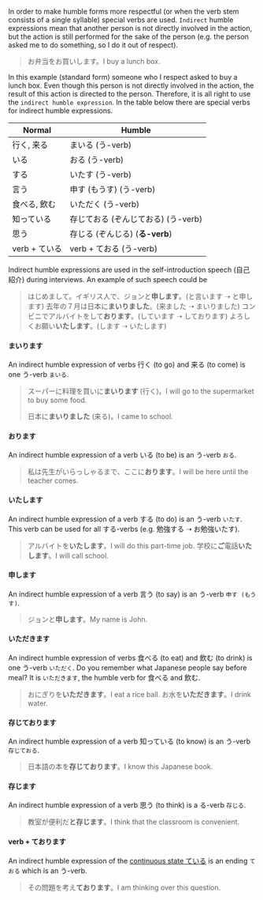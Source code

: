 In order to make humble forms more respectful (or when the verb stem consists of a single syllable) special verbs are used. `Indirect` humble expressions mean that another person is not directly involved in the action, but the action is still performed for the sake of the person (e.g. the person asked me to do something, so I do it out of respect).

>お弁当をお買いします。I buy a lunch box.

In this example (standard form) someone who I respect asked to buy a lunch box. Even though this person is not directly involved in the action, the result of this action is directed to the person. Therefore, it is all right to use the `indirect humble expression`.
In the table below there are special verbs for indirect humble expressions.

|Normal|Humble|
|-|-|
|行く, 来る|まいる (う-verb)|
|いる|おる (う-verb)|
|する|いたす (う-verb)|
|言う|申す (もうす) (う-verb)|
|食べる, 飲む|いただく (う-verb)|
|知っている|存じておる (ぞんじておる) (う-verb)|
|思う|存じる (ぞんじる) (**る-verb**)|
|verb + ている|verb + ておる (う-verb)|

Indirect humble expressions are used in the self-introduction speech (自己紹介) during interviews. An example of such speech could be

>はじめまして。イギリス人で、ジョンと**申します**。(と言います ➝ と申します)
>去年の７月は日本に**まいりました**。(来ました ➝ まいりました)
>コンビニでアルバイトをして**おります**。(しています ➝ しております)
>よろしくお願い**いたします**。(します ➝ いたします)

#### まいります
An indirect humble expression of verbs 行く (to go) and 来る (to come) is one う-verb `まいる`.

>スーパーに料理を買いに**まいります** (行く)。I will go to the supermarket to buy some food.
>
>日本に**まいりました** (来る)。I came to school.

#### おります
An indirect humble expression of a verb いる (to be) is an う-verb `おる`.

>私は先生がいらっしゃるまで、ここに**おります**。I will be here until the teacher comes.

#### いたします
An indirect humble expression of a verb する (to do) is an う-verb `いたす`. This verb can be used for all する-verbs (e.g. 勉強する ➝ お勉強いたす).

>アルバイトを**いたします**。I will do this part-time job.
>学校に**ご**電話**いたします**。I will call school.

#### 申します
An indirect humble expression of a verb 言う (to say) is an う-verb `申す (もうす)`.

>ジョンと**申します**。My name is John.

#### いただきます
An indirect humble expression of verbs 食べる (to eat) and 飲む (to drink) is one う-verb `いただく`. Do you remember what Japanese people say before meal? It is `いただきます`, the humble verb for 食べる and 飲む.

>おにぎりを**いただきます**。I eat a rice ball.
>お水を**いただきます**。I drink water.

#### 存じております
An indirect humble expression of a verb 知っている (to know) is an う-verb `存じておる`.

>日本語の本を**存じております**。I know this Japanese book.

#### 存じます
An indirect humble expression of a verb 思う (to think) is a る-verb `存じる`.

>教室が便利だ**と存じます**。I think that the classroom is convenient.

#### verb + ております
An indirect humble expression of the [continuous state ている](44) is an ending `ておる` which is an う-verb.

>その問題を考え**ております**。I am thinking over this question.